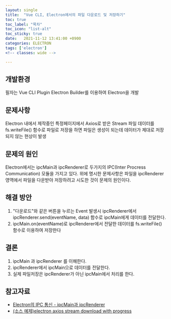 ```yaml
---
layout: single
title:  "Vue CLI, Electron에서의 파일 다운로드 및 저장하기"
toc: true
toc_label: "목차"
toc_icon: "list-alt"
toc_sticky: true
date:   2021-11-12 13:41:00 +0900
categories: ELECTRON
tags: ['electron']
<!-- classes: wide -->

---
```


## 개발환경
필자는 Vue CLI Plugin Electron Builder를 이용하여 Electron을 개발

## 문제사항
Electron 내에서 제작중인 특정페이지에서 Axios로 받은 Stream 파일 데이터를 fs.writeFile() 함수로 파일로 저장을 하면 파일은 생성이 되는데 데이터가 제대로 저장되지 않는 현상이 발생

## 문제의 원인
Electron에서는 ipcMain과 ipcRenderer로 두가지의 IPC(Inter Procress Communication) 모듈을 가지고 있다.
위에 명시한 문제사항은 파일을 ipcRenderer 영역에서 파일을 다운받아 저장하려고 시도한 것이 문제의 원인이다.

## 해결 방안
1. "다운로드"와 같은 버튼을 누르는 Event 발생시 ipcRenderer에서 ipcRenderer.send(eventName, data) 함수로 ipcMain에게 데이터를 전달한다.
1. ipcMain.on(eventName)로 ipcRenderer에서 전달한 데이터를 fs.writeFile() 함수로 이용하여 저장한다

## 결론
1. ipcMain 과 ipcRenderer 를 이해한다.
3. ipcRenderer에서 ipcMain으로 데이터를 전달한다.
2. 실제 파일저장은 ipcRenderer가 아닌 ipcMain에서 처리를 한다.


## 참고자료
* [Electron의 IPC 통신 - ipcMain과 ipcRenderer][Electron-IPC-ipcMain-ipcRenderer]
* [(소스 예제)electron axios stream download with progress
][electron-axios-stream-download-with-progress]

[electron-axios-stream-download-with-progress]: https://gist.github.com/tvaliasek/be0b54230ccfebb46a8c8654f368af71
[Electron-IPC-ipcMain-ipcRenderer]: https://velog.io/@minidoo/Electron-Electron%EC%9D%98-IPC-%ED%86%B5%EC%8B%A0-ipcMain%EA%B3%BC-ipcRenderer
